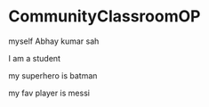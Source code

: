 # CommunityClassroomOP

myself Abhay kumar sah
 
I am a student

my superhero is batman


my fav player is messi
